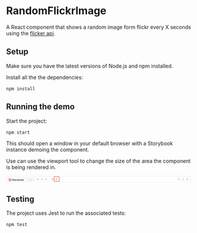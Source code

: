 # RandomFlickrImage

A React component that shows a random image form flickr every X seconds using the [flicker api](https://www.flickr.com/services/api/).

## Setup

Make sure you have the latest versions of Node.js and npm installed.

Install all the the dependencies:

```
npm install
```

## Running the demo

Start the project:

```
npm start
```

This should open a window in your default browser with a Storybook instance demoing the component.

Use can use the viewport tool to change the size of the area the component is being rendered in.

![Image of Yaktocat](./Viewport.png)

## Testing

The project uses Jest to run the associated tests:

```
npm test
```
